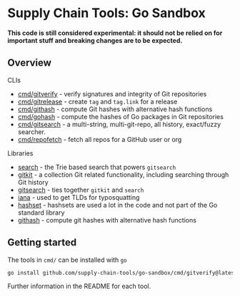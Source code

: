 # Supply Chain Tools: Go Sandbox

**This code is still considered experimental: it should not be relied on for important
stuff and breaking changes are to be expected.**

## Overview

CLIs
 - [cmd/gitverify](cmd/gitverify) - verify signatures and integrity of Git repositories
 - [cmd/gitrelease](cmd/gitrelease) - create `tag` and `tag.link` for a release
 - [cmd/githash](cmd/githash) - compute Git hashes with alternative hash functions
 - [cmd/gohash](cmd/gohash) - compute the hashes of Go packages in Git repositories
 - [cmd/gitsearch](cmd/gitsearch) - a multi-string, multi-git-repo, all history, exact/fuzzy searcher.
 - [cmd/repofetch](cmd/repofetch) - fetch all repos for a GitHub user or org

Libraries
 - [search](search) - the Trie based search that powers `gitsearch`
 - [gitkit](gitkit) - a collection Git related functionality, including searching through Git history
 - [gitsearch](gitsearch) - ties together `gitkit` and `search`
 - [iana](iana) - used to get TLDs for typosquatting
 - [hashset](hashset) - hashsets are used a lot in the code and not part of the Go standard library
 - [githash](githash) - compute git hashes with alternative hash functions

## Getting started

The tools in `cmd/` can be installed with `go`
```sh
go install github.com/supply-chain-tools/go-sandbox/cmd/gitverify@latest
```

Further information in the README for each tool.